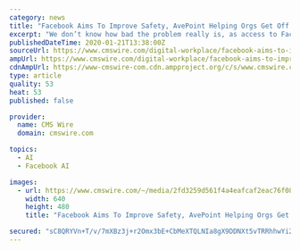 ```yaml
---
category: news
title: "Facebook Aims To Improve Safety, AvePoint Helping Orgs Get Off Slack and More News"
excerpt: "We don’t know how bad the problem really is, as access to Facebook data for research has been heavily criticized by academics,” The announcement is not surprising after the Cambridge Analytica fallout, but Facebook’s AI team still seem to need humans to spot and help train better tools. “This all feels like a work-in-progress ..."
publishedDateTime: 2020-01-21T13:38:00Z
sourceUrl: https://www.cmswire.com/digital-workplace/facebook-aims-to-improve-safety-avepoint-helping-orgs-get-off-slack-and-more-news/
ampUrl: https://www.cmswire.com/digital-workplace/facebook-aims-to-improve-safety-avepoint-helping-orgs-get-off-slack-and-more-news/amp/
cdnAmpUrl: https://www-cmswire-com.cdn.ampproject.org/c/s/www.cmswire.com/digital-workplace/facebook-aims-to-improve-safety-avepoint-helping-orgs-get-off-slack-and-more-news/amp/
type: article
quality: 53
heat: 53
published: false

provider:
  name: CMS Wire
  domain: cmswire.com

topics:
  - AI
  - Facebook AI

images:
  - url: https://www.cmswire.com/~/media/2fd3259d561f4a4eafcaf2eac76f0858.jpg?mw=1024&hash=22FC3D61B8ABFB9DB67C53110C0FCD2EDB6C766D
    width: 640
    height: 480
    title: "Facebook Aims To Improve Safety, AvePoint Helping Orgs Get Off Slack and More News"

secured: "sC8QRYVn+T/v/7mXBz3j+r2Omx3bE+CbMeXTQLNIa8gX9DDNXt5vTRRhhwYi2SceRv0nY+SChOrtTsVyKLFawWBOeDIMrkT/ZK5ITT6thZi06kuoLBMZxMMbw7x4ivKjzuZ6WSJHJ/omkTsyIOm9j22MLilx7VT6eikgxBwCPIWDiz8RREEbcnh5DSaJ55J4YZxntrmfESkiXvUSPk0f+ra3KiYcarrDsf3j95ViQZv7KMITtDkpUgo8yRO/maNbPqujhEc8/+sOTN3WWH+lIKgNztt5n5sO6GQoSuWAmtE=;uavEEsWOoFPCZ2F3SrPj5Q=="
---
```


